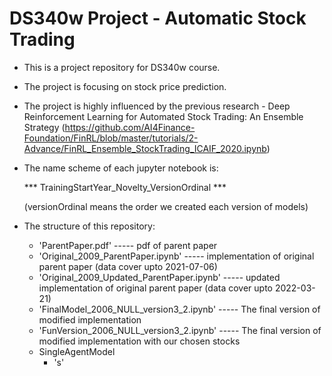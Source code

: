# DS340w Project - Automatic Stock Trading

- This is a project repository for DS340w course. 
- The project is focusing on stock price prediction. 

- The project is highly influenced by the previous research - Deep Reinforcement Learning for Automated Stock Trading: An Ensemble Strategy (https://github.com/AI4Finance-Foundation/FinRL/blob/master/tutorials/2-Advance/FinRL_Ensemble_StockTrading_ICAIF_2020.ipynb)

- The name scheme of each jupyter notebook is: 

  *** TrainingStartYear_Novelty_VersionOrdinal ***
  
  (versionOrdinal means the order we created each version of models)

- The structure of this repository:
  - 'ParentPaper.pdf' ----- pdf of parent paper
  - 'Original_2009_ParentPaper.ipynb' ----- implementation of original parent paper (data cover upto 2021-07-06)
  - 'Original_2009_Updated_ParentPaper.ipynb' ----- updated implementation of original parent paper (data cover upto 2022-03-21)
  - 'FinalModel_2006_NULL_version3_2.ipynb' ----- The final version of modified implementation
  - 'FunVersion_2006_NULL_version3_2.ipynb' ----- The final version of modified implementation with our chosen stocks
  - SingleAgentModel
    - 's'

